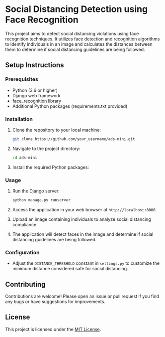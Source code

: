 # Social Distancing Detection using Face Recognition

This project aims to detect social distancing violations using face recognition techniques. It utilizes face detection and recognition algorithms to identify individuals in an image and calculates the distances between them to determine if social distancing guidelines are being followed.

## Setup Instructions

### Prerequisites
- Python (3.6 or higher)
- Django web framework
- face_recognition library
- Additional Python packages (requirements.txt provided)

### Installation

1. Clone the repository to your local machine:

    ```bash
    git clone https://github.com/your_username/ads-mini.git
    ```

2. Navigate to the project directory:

    ```bash
    cd ads-mini
    ```

3. Install the required Python packages:


### Usage

1. Run the Django server:

    ```bash
    python manage.py runserver
    ```

2. Access the application in your web browser at `http://localhost:8000`.

3. Upload an image containing individuals to analyze social distancing compliance.

4. The application will detect faces in the image and determine if social distancing guidelines are being followed.

### Configuration

- Adjust the `DISTANCE_THRESHOLD` constant in `settings.py` to customize the minimum distance considered safe for social distancing.

## Contributing

Contributions are welcome! Please open an issue or pull request if you find any bugs or have suggestions for improvements.

## License

This project is licensed under the [MIT License](LICENSE).
